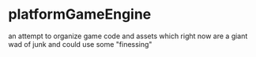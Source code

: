 # platformGameEngine
an attempt to organize game code and assets which right now are a giant wad of junk and could use some "finessing"
